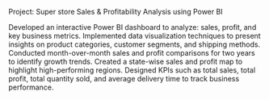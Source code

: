 Project: Super store Sales & Profitability Analysis using Power BI

Developed an interactive Power BI dashboard to analyze:
  sales,
  profit, 
  and key business metrics.
Implemented data visualization techniques to present insights on product categories, customer segments, and shipping methods.
Conducted month-over-month sales and profit comparisons for two years to identify growth trends.
Created a state-wise sales and profit map to highlight high-performing regions.
Designed KPIs such as total sales, total profit, total quantity sold, and average delivery time to track business performance.
